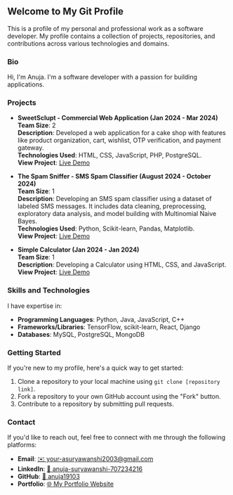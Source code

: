 ## Welcome to My Git Profile

This is a profile of my personal and professional work as a software developer. My profile contains a collection of projects, repositories, and contributions across various technologies and domains.

### Bio

Hi, I'm Anuja. I'm a software developer with a passion for building applications.

### Projects

* **SweetSclupt - Commercial Web Application (Jan 2024 - Mar 2024)**  
  **Team Size**: 2  
  **Description**: Developed a web application for a cake shop with features like product organization, cart, wishlist, OTP verification, and payment gateway.  
  **Technologies Used**: HTML, CSS, JavaScript, PHP, PostgreSQL.  
  **View Project**: [Live Demo](https://anuja19103.github.io/SweetSclupt-project/)

* **The Spam Sniffer - SMS Spam Classifier (August 2024 - October 2024)**  
  **Team Size**: 1  
  **Description**: Developing an SMS spam classifier using a dataset of labeled SMS messages. It includes data cleaning, preprocessing, exploratory data analysis, and model building with Multinomial Naive Bayes.  
  **Technologies Used**: Python, Scikit-learn, Pandas, Matplotlib.  
  **View Project**: [Live Demo](https://anuja19103.github.io/The-Spam-Sniffer/)

* **Simple Calculator (Jan 2024 - Jan 2024)**  
  **Team Size**: 1  
  **Description**: Developing a Calculator using HTML, CSS, and JavaScript.  
  **View Project**: [Live Demo](https://anuja19103.github.io/Calculator/)

### Skills and Technologies

I have expertise in:

* **Programming Languages**: Python, Java, JavaScript, C++
* **Frameworks/Libraries**: TensorFlow, scikit-learn, React, Django
* **Databases**: MySQL, PostgreSQL, MongoDB

### Getting Started

If you're new to my profile, here's a quick way to get started:

1. Clone a repository to your local machine using `git clone [repository link]`.
2. Fork a repository to your own GitHub account using the "Fork" button.
3. Contribute to a repository by submitting pull requests.

### Contact

If you'd like to reach out, feel free to connect with me through the following platforms:

* **Email**: [✉️ your-asuryawanshi2003@gmail.com](mailto:asuryawanshi2003@gmail.com)
* **LinkedIn**: [🔗 anuja-suryawanshi-707234216](https://www.linkedin.com/in/anuja-suryawanshi-707234216/)
* **GitHub**: [🐙 anuja19103](https://github.com/anuja19103)
* **Portfolio**: [🌐 My Portfolio Website](https://anuja19103.github.io/Portfolio-Website/)